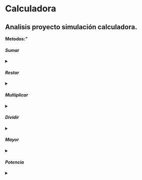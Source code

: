 # Calculadora
<h2>Analisis proyecto simulación calculadora.</h2>
<body>
<b/>Metodos:"<b/>

<h4><i>Sumar</i></h4>
 <details>
 <summary></summary>
 <p>Entrada: Double <br />
    Salida: Double<br />
    El metodo toma la variable "a" y la suma con la variable "b", retornando el resultado de esta operación.</p>
</details>

<h4><i>Restar</i></h4>
 <details>
 <summary></summary>
 <p>Entrada: Double <br />
    Salida: Double<br />
    El metodo toma la variable "a" y la resta con la variable "b", retornando el resultado de esta operación.</p>
</details>

    
 <h4><i>Multiplicar</i></h4>
 <details>
 <summary></summary>
 <p>Entrada: Double <br />
    Salida: Double<br />
    El metodo toma la variable "a" y la mutiplica con la variable "b", retornando el resultado de esta operación.</p>
</details>
   
 <h4><i>Dividir</i></h4>
 <details>
 <summary></summary>
 <p>Entrada: Double <br />
    Salida: Double<br />
    El metodo toma la variable "a" y la divide con la variable "b", retornando el resultado de esta operación.</p>
</details>

 <h4><i>Mayor</i></h4>
 <details>
 <summary></summary>
 <p>Entrada: Double <br />
    Salida: Double<br />
    El metodo compra la variable "a" y "b", retornando el numero mayor.</p>
</details>

 <h4><i>Potencia</i></h4>
 <details>
 <summary></summary>
 <p>Entrada: Double <br />
    Salida: Double<br />
    El metodo toma la variable "a" como base y su exponente es "b", retornado el resultado de la potencia.</p>
</details>
</body>
